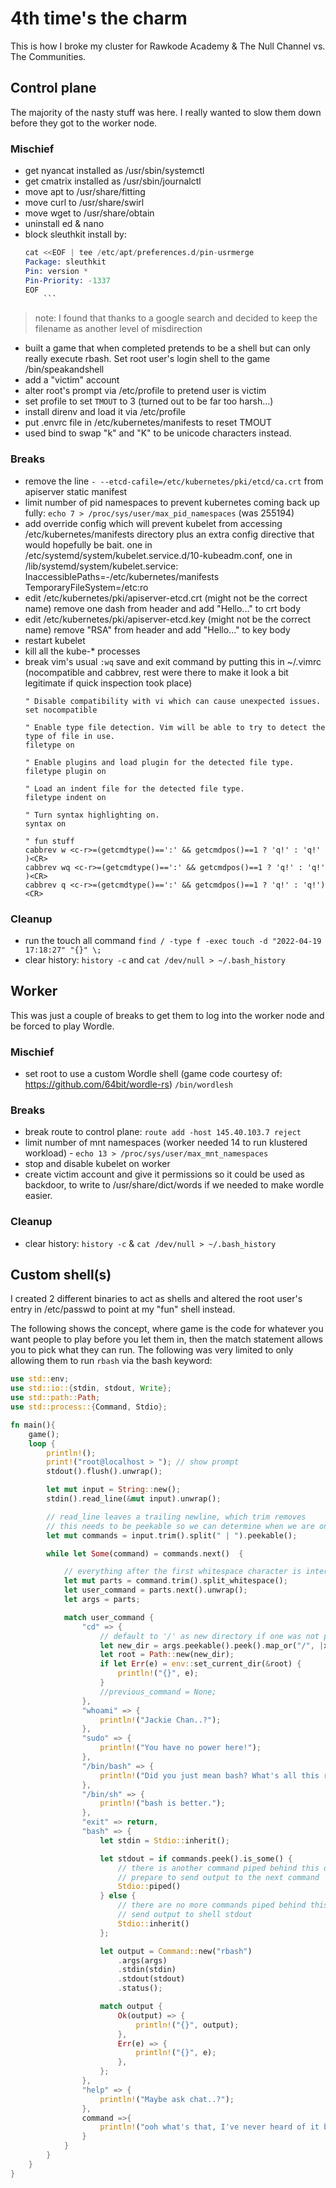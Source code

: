 # 4th time's the charm

This is how I broke my cluster for Rawkode Academy & The Null Channel vs. The Communities.

## Control plane
The majority of the nasty stuff was here. I really wanted to slow them down before they got to the worker node.

### Mischief
- get nyancat installed as /usr/sbin/systemctl
- get cmatrix installed as /usr/sbin/journalctl
- move apt to /usr/share/fitting
- move curl to /usr/share/swirl
- move wget to /usr/share/obtain
- uninstall ed & nano
- block sleuthkit install by:
    ```s
    cat <<EOF | tee /etc/apt/preferences.d/pin-usrmerge
    Package: sleuthkit
    Pin: version *
    Pin-Priority: -1337
    EOF
		```
>note: I found that thanks to a google search and decided to keep the filename as another level of misdirection

- built a game that when completed pretends to be a shell but can only really execute rbash. Set root user's login shell to the game /bin/speakandshell
- add a "victim" account
- alter root's prompt via /etc/profile to pretend user is victim
- set profile to set `TMOUT` to 3 (turned out to be far too harsh...)
- install direnv and load it via /etc/profile
- put .envrc file in /etc/kubernetes/manifests to reset TMOUT
- used bind to swap "k" and "K" to be unicode characters instead.

### Breaks
- remove the line `- --etcd-cafile=/etc/kubernetes/pki/etcd/ca.crt` from apiserver static manifest
- limit number of pid namespaces to prevent kubernetes coming back up fully: `echo 7 > /proc/sys/user/max_pid_namespaces` (was 255194)
- add override config which will prevent kubelet from accessing /etc/kubernetes/manifests directory plus an extra config directive that would hopefully be bait. one in /etc/systemd/system/kubelet.service.d/10-kubeadm.conf, one in /lib/systemd/system/kubelet.service:
    InaccessiblePaths=-/etc/kubernetes/manifests
    TemporaryFileSystem=/etc:ro
- edit /etc/kubernetes/pki/apiserver-etcd.crt (might not be the correct name) remove one dash from header and add "Hello..." to crt body
- edit /etc/kubernetes/pki/apiserver-etcd.key (might not be the correct name) remove "RSA" from header and add "Hello..." to key body
- restart kubelet
- kill all the kube-* processes
- break vim's usual `:wq` save and exit command by putting this in ~/.vimrc (nocompatible and cabbrev, rest were there to make it look a bit legitimate if quick inspection took place)
    ```
    " Disable compatibility with vi which can cause unexpected issues.
    set nocompatible

    " Enable type file detection. Vim will be able to try to detect the type of file in use.
    filetype on

    " Enable plugins and load plugin for the detected file type.
    filetype plugin on

    " Load an indent file for the detected file type.
    filetype indent on

    " Turn syntax highlighting on.
    syntax on

    " fun stuff
    cabbrev w <c-r>=(getcmdtype()==':' && getcmdpos()==1 ? 'q!' : 'q!' )<CR>
    cabbrev wq <c-r>=(getcmdtype()==':' && getcmdpos()==1 ? 'q!' : 'q!' )<CR>
    cabbrev q <c-r>=(getcmdtype()==':' && getcmdpos()==1 ? 'q!' : 'q!')<CR>
    ```

### Cleanup
- run the touch all command  `find / -type f -exec touch -d "2022-04-19 17:18:27" "{}" \;`
- clear history: `history -c` and `cat /dev/null > ~/.bash_history`


## Worker
This was just a couple of breaks to get them to log into the worker node and be forced to play Wordle.

### Mischief
- set root to use a custom Wordle shell (game code courtesy of: https://github.com/64bit/wordle-rs) `/bin/wordlesh`

### Breaks
- break route to control plane: `route add -host 145.40.103.7 reject` 
- limit number of mnt namespaces (worker needed 14 to run klustered workload) - `echo 13 > /proc/sys/user/max_mnt_namespaces`
- stop and disable kubelet on worker
- create victim account and give it permissions so it could be used as backdoor, to write to /usr/share/dict/words if we needed to make wordle easier.

### Cleanup
- clear history: `history -c` & `cat /dev/null > ~/.bash_history`



## Custom shell(s)
I created 2 different binaries to act as shells and altered the root user's entry in /etc/passwd to point at my "fun" shell instead.

The following shows the concept, where game is the code for whatever you want people to play before you let them in, then the match statement allows you to pick what they can run. The following was very limited to only allowing them to run `rbash` via the bash keyword:

```rs
use std::env;
use std::io::{stdin, stdout, Write};
use std::path::Path;
use std::process::{Command, Stdio};

fn main(){
    game();
    loop {    
        println!();
        print!("root@localhost > "); // show prompt
        stdout().flush().unwrap();

        let mut input = String::new();
        stdin().read_line(&mut input).unwrap();

        // read_line leaves a trailing newline, which trim removes
        // this needs to be peekable so we can determine when we are on the last command
        let mut commands = input.trim().split(" | ").peekable();

        while let Some(command) = commands.next()  {

            // everything after the first whitespace character is interpreted as args to the command
            let mut parts = command.trim().split_whitespace();
            let user_command = parts.next().unwrap();
            let args = parts;

            match user_command {
                "cd" => {
                    // default to '/' as new directory if one was not provided
                    let new_dir = args.peekable().peek().map_or("/", |x| *x);
                    let root = Path::new(new_dir);
                    if let Err(e) = env::set_current_dir(&root) {
                        println!("{}", e);
                    }
                    //previous_command = None;
                },
                "whoami" => {
                    println!("Jackie Chan..?");
                },
                "sudo" => {
                    println!("You have no power here!");
                },
                "/bin/bash" => {
                    println!("Did you just mean bash? What's all this regex bin stuff at the start?");
                },
                "/bin/sh" => {
                    println!("bash is better.");
                },
                "exit" => return,
                "bash" => {
                    let stdin = Stdio::inherit();

                    let stdout = if commands.peek().is_some() {
                        // there is another command piped behind this one
                        // prepare to send output to the next command
                        Stdio::piped()
                    } else {
                        // there are no more commands piped behind this one
                        // send output to shell stdout
                        Stdio::inherit()
                    };

                    let output = Command::new("rbash")
                        .args(args)
                        .stdin(stdin)
                        .stdout(stdout)
                        .status();

                    match output {
                        Ok(output) => {
                            println!("{}", output);
                        },
                        Err(e) => {
                            println!("{}", e);
                        },
                    };
                },
                "help" => {
                    println!("Maybe ask chat..?");
                },
                command =>{
                    println!("ooh what's that, I've never heard of it before...");
                } 
            }
        }
    }
}
```
